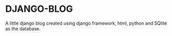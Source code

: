 # DJANGO-BLOG

A little django blog created using django framework, html, python and SQlite as the database.